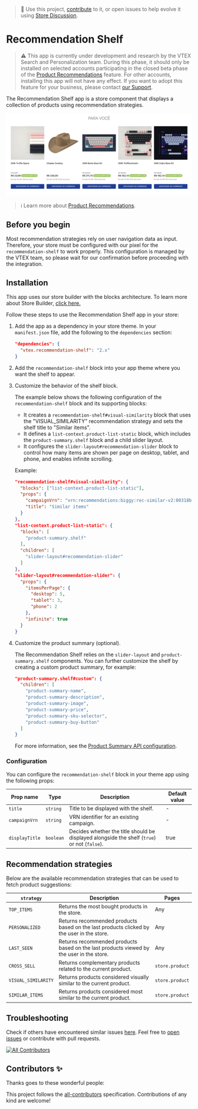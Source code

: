 > 📢 Use this project, [contribute](https://github.com/vtex-apps/recommendation-shelf) to it, or open issues to help evolve it using [Store Discussion](https://github.com/vtex-apps/store-discussion).

# Recommendation Shelf

> ⚠️ This app is currently under development and research by the VTEX Search and Personalization team. During this phase, it should only be installed on selected accounts participating in the closed beta phase of the [Product Recommendations](https://help.vtex.com/en/tutorial/product-recommendations-beta--2QIexbD2FSXBxELUnFtg7g) feature. For other accounts, installing this app will not have any effect. If you want to adopt this feature for your business, please contact [our Support](https://support.vtex.com/hc/en-us/requests).

The Recommendation Shelf app is a store component that displays a collection of products using recommendation strategies.

![recommendation-shelf](https://raw.githubusercontent.com/vtex-apps/recommendation-shelf/refs/heads/master/docs/shelf.png)

> ℹ️ Learn more about [Product Recommendations](https://help.vtex.com/en/tutorial/product-recommendations-beta--2QIexbD2FSXBxELUnFtg7g).

## Before you begin

Most recommendation strategies rely on user navigation data as input. Therefore, your store must be configured with our pixel for the `recommendation-shelf` to work properly. This configuration is managed by the VTEX team, so please wait for our confirmation before proceeding with the integration.

## Installation

This app uses our store builder with the blocks architecture. To learn more about Store Builder, [click here.](https://help.vtex.com/en/tutorial/understanding-storebuilder-and-stylesbuilder#structuring-and-configuring-our-store-with-object-object)

Follow these steps to use the Recommendation Shelf app in your store:

1. Add the app as a dependency in your store theme. In your `manifest.json` file, add the following to the `dependencies` section:
   
   ```json
   "dependencies": {
     "vtex.recommendation-shelf": "2.x"
   }
   ```

2. Add the `recommendation-shelf` block into your app theme where you want the shelf to appear.

3. Customize the behavior of the shelf block.

   The example below shows the following configuration of the `recommendation-shelf` block and its supporting blocks:

   - It creates a `recommendation-shelf#visual-similarity` block that uses the "VISUAL_SIMILARITY" recommendation strategy and sets the shelf title to "Similar items".
   - It defines a `list-context.product-list-static` block, which includes the `product-summary.shelf` block and a child slider layout.
   - It configures the `slider-layout#recommendation-slider` block to control how many items are shown per page on desktop, tablet, and phone, and enables infinite scrolling.

   Example:

   ```json
   "recommendation-shelf#visual-similarity": {
     "blocks": ["list-context.product-list-static"],
     "props": {
       "campaignVrn": "vrn:recommendations:biggy:rec-similar-v2:00318b68-cb1b-4d5a-8b0f-cc7fbcdd014b",
       "title": "Similar items"
     }
   },
   "list-context.product-list-static": {
     "blocks": [
       "product-summary.shelf"
     ],
     "children": [
       "slider-layout#recommendation-slider"
     ]
   },
   "slider-layout#recommendation-slider": {
     "props": {
       "itemsPerPage": {
         "desktop": 5,
         "tablet": 3,
         "phone": 2
       },
       "infinite": true
     }
   }
   ```

4. Customize the product summary (optional).
   
   The Recommendation Shelf relies on the `slider-layout` and `product-summary.shelf` components. You can further customize the shelf by creating a custom product summary, for example:
   
   ```json
   "product-summary.shelf#custom": {
     "children": [
       "product-summary-name",
       "product-summary-description",
       "product-summary-image",
       "product-summary-price",
       "product-summary-sku-selector",
       "product-summary-buy-button"
     ]
   }
   ```

   For more information, see the [Product Summary API configuration](https://github.com/vtex-apps/product-summary/blob/master/README.md#configuration).

### Configuration

You can configure the `recommendation-shelf` block in your theme app using the following props:

| Prop name      | Type      | Description                                                                                  | Default value |
| -------------- | --------- | -------------------------------------------------------------------------------------------- | ------------- |
| `title`        | `string`  | Title to be displayed with the shelf.                                                        | -             |
| `campaignVrn`  | `string`  | VRN identifier for an existing campaign.                                                     | -             |
| `displayTitle` | `boolean` | Decides whether the title should be displayed alongside the shelf (`true`) or not (`false`). | true          |

## Recommendation strategies

Below are the available recommendation strategies that can be used to fetch product suggestions:

| `strategy`          | Description                                                                               | Pages           |
|---------------------|-------------------------------------------------------------------------------------------|-----------------|
| `TOP_ITEMS`         | Returns the most bought products in the store.                                            | Any             |
| `PERSONALIZED`      | Returns recommended products based on the last products clicked by the user in the store. | Any             |
| `LAST_SEEN`         | Returns recommended products based on the last products viewed by the user in the store.  | Any             |
| `CROSS_SELL`        | Returns complementary products related to the current product.                            | `store.product` |
| `VISUAL_SIMILARITY` | Returns products considered visually similar to the current product.                      | `store.product` |
| `SIMILAR_ITEMS`     | Returns products considered most similar to the current product.                          | `store.product` |

## Troubleshooting

Check if others have encountered similar issues [here](https://github.com/vtex-apps/recommendation-shelf/issues). Feel free to [open issues](https://github.com/vtex-apps/recommendation-shelf/issues/new) or contribute with pull requests.

<!-- ALL-CONTRIBUTORS-BADGE:START - Do not remove or modify this section -->

[![All Contributors](https://img.shields.io/badge/all_contributors-0-orange.svg?style=flat-square)](#contributors-)

<!-- ALL-CONTRIBUTORS-BADGE:END -->

## Contributors ✨

Thanks goes to these wonderful people:

<!-- ALL-CONTRIBUTORS-LIST:START - Do not remove or modify this section -->
<!-- prettier-ignore-start -->
<!-- markdownlint-disable -->
 
<!-- markdownlint-enable -->
<!-- prettier-ignore-end -->

<!-- ALL-CONTRIBUTORS-LIST:END -->

This project follows the [all-contributors](https://github.com/all-contributors/all-contributors) specification. Contributions of any kind are welcome!

<!-- DOCS-IGNORE:end -->
